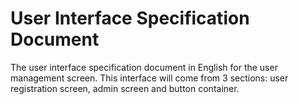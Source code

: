 # User Interface Specification Document

The user interface specification document in English for the user management screen. This interface will come from 3 sections: user registration screen, admin screen and button container.


